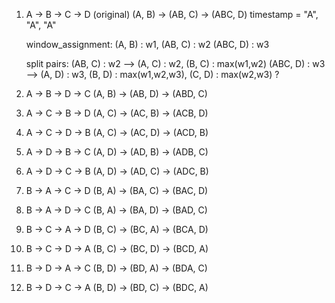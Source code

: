 1. A → B → C → D (original)
    (A, B) → (AB, C) → (ABC, D)
    timestamp = "A", "A", "A"

    window_assignment:  (A, B) : w1,
                        (AB, C) : w2
                        (ABC, D) : w3

    split pairs:  (AB, C) : w2    --> (A, C) : w2, (B, C) : max(w1,w2)
                  (ABC, D) : w3   --> (A, D) : w3, (B, D) : max(w1,w2,w3), (C, D) : max(w2,w3) ?

2. A → B → D → C
    (A, B) → (AB, D) → (ABD, C)
3. A → C → B → D
    (A, C) → (AC, B) → (ACB, D)
4. A → C → D → B
    (A, C) → (AC, D) → (ACD, B)
5. A → D → B → C
    (A, D) → (AD, B) → (ADB, C)
6. A → D → C → B
    (A, D) → (AD, C) → (ADC, B)
7. B → A → C → D
    (B, A) → (BA, C) → (BAC, D)
8. B → A → D → C
    (B, A) → (BA, D) → (BAD, C)
9. B → C → A → D
    (B, C) → (BC, A) → (BCA, D)
10. B → C → D → A
    (B, C) → (BC, D) → (BCD, A)
11. B → D → A → C
    (B, D) → (BD, A) → (BDA, C)
12. B → D → C → A
    (B, D) → (BD, C) → (BDC, A)